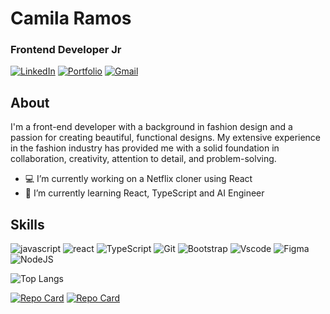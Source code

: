 # Camila Ramos

### Frontend Developer Jr

[![LinkedIn](https://img.shields.io/badge/LinkedIn-efefef?style=for-the-badge&logo=linkedin&logoColor=0077B5)](https://www.linkedin.com/in/cseemann/)
[![Portfolio](https://img.shields.io/badge/Portfolio-efefef?style=for-the-badge&logo=todoist&logoColor=FF5722)](https://camilaramos.netlify.app)
[![Gmail](https://img.shields.io/badge/camilaseemannramos@gmail.com-efefef?style=for-the-badge&logo=gmail&logoColor=red)](mailto:camilaseemannramos@gmail.com)

## About

I'm a front-end developer with a background in fashion design and a passion for creating beautiful, functional designs. My extensive experience in the fashion industry has provided me with a solid foundation in collaboration, creativity, attention to detail, and problem-solving.

- 💻 I’m currently working on a Netflix cloner using React
- 🌱 I’m currently learning React, TypeScript and AI Engineer

## Skills

![javascript](https://img.shields.io/badge/javascript-efefef?style=for-the-badge&logo=javascript) ![react](https://img.shields.io/badge/react-efefef?style=for-the-badge&logo=react) ![TypeScript](https://img.shields.io/badge/TypeScript-efefef?style=for-the-badge&logo=typescript) ![Git](https://img.shields.io/badge/Git-efefef?style=for-the-badge&logo=git) ![Bootstrap](https://img.shields.io/badge/-boostrap-efefef?style=for-the-badge&logo=bootstrap) ![Vscode](https://img.shields.io/badge/Vscode-efefef?style=for-the-badge&logo=visual-studio-code&logoColor=888) ![Figma](https://img.shields.io/badge/Figma-efefef?style=for-the-badge&logo=figma) ![NodeJS](https://img.shields.io/badge/node.js-efefef?style=for-the-badge&logo=node.js)

<!-- ![GitHub Stats](https://github-readme-stats.vercel.app/api?username=cseemannr&theme=transparent&bg_color=000&border_color=30A3DC&show_icons=true&icon_color=30A3DC&title_color=E94D5F&text_color=efefef) -->

![Top Langs](https://github-readme-stats-git-masterrstaa-rickstaa.vercel.app/api/top-langs/?username=cseemannr&layout=compact&bg_color=efefef&title_color=E94D5F&text_color=000)

[![Repo Card](https://github-readme-stats.vercel.app/api/pin/?username=cseemannr&repo=weather-app-react&bg_color=efefef&show_icons=true&icon_color=30A3DC&title_color=E94D5F&text_color=000)](https://github.com/cseemannr/weather-app-react) [![Repo Card](https://github-readme-stats.vercel.app/api/pin/?username=cseemannr&repo=portfolio-react&bg_color=efefef&show_icons=true&icon_color=30A3DC&title_color=E94D5F&text_color=000)](https://github.com/cseemannr/portfolio-react)
